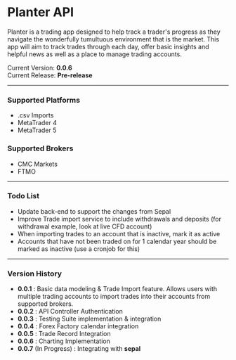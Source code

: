 # Planter API
Planter is a trading app designed to help track a trader's progress as they navigate the wonderfully tumultuous environment that is the market.
This app will aim to track trades through each day, offer basic insights and helpful news as well as a place to manage trading accounts.

Current Version: **0.0.6**\
Current Release: **Pre-release**

---

### Supported Platforms
- .csv Imports
- MetaTrader 4
- MetaTrader 5

### Supported Brokers
- CMC Markets
- FTMO

---

### Todo List
- Update back-end to support the changes from Sepal
- Improve Trade import service to include withdrawals and deposits (for withdrawal example, look at live CFD account)
- When importing trades to an account that is inactive, mark it as active
- Accounts that have not been traded on for 1 calendar year should be marked as inactive (use a cronjob for this)
---

### Version History
- **0.0.1** : Basic data modeling & Trade Import feature. Allows users with multiple trading accounts to import trades into their accounts from supported brokers.
- **0.0.2** : API Controller Authentication
- **0.0.3** : Testing Suite implementation & integration
- **0.0.4** : Forex Factory calendar integration
- **0.0.5** : Trade Record Integration
- **0.0.6** : Charting Implementation
- **0.0.7** (In Progress) : Integrating with **sepal**

